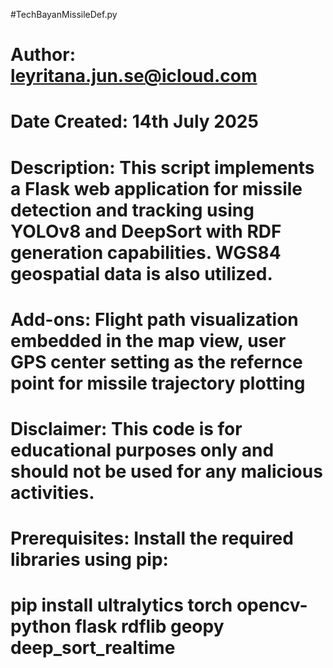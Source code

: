 #TechBayanMissileDef.py
# Author: leyritana.jun.se@icloud.com   
# Date Created: 14th July 2025
# Description: This script implements a Flask web application for missile detection and tracking using YOLOv8 and DeepSort with RDF generation capabilities. WGS84 geospatial data is also utilized.
# Add-ons: Flight path visualization embedded in the map view, user GPS center setting as the refernce point for missile trajectory plotting
# Disclaimer: This code is for educational purposes only and should not be used for any malicious activities.
# Prerequisites: Install the required libraries using pip:
# pip install ultralytics torch opencv-python flask rdflib geopy deep_sort_realtime
